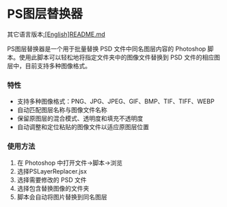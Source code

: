 # PS图层替换器
其它语言版本[:[English]README.md](https://github.com/Rinorsi/PS-Layer-Replacer/blob/Dev/Readme/README_EN.md)

PS图层替换器是一个用于批量替换 PSD 文件中同名图层内容的 Photoshop 脚本。使用此脚本可以轻松地将指定文件夹中的图像文件替换到 PSD 文件的相应图层中，目前支持多种图像格式。

### 特性

* 支持多种图像格式：PNG、JPG、JPEG、GIF、BMP、TIF、TIFF、WEBP
* 自动匹配图层名称与图像文件名称
* 保留原图层的混合模式、透明度和填充不透明度
* 自动调整和定位粘贴的图像文件以适应原图层位置

### 使用方法

1. 在 Photoshop 中打开文件→脚本→浏览
2. 选择PSLayerReplacer.jsx
3. 选择需要修改的 PSD 文件
4. 选择包含替换图像的文件夹
5. 脚本会自动将图片替换到同名图层

